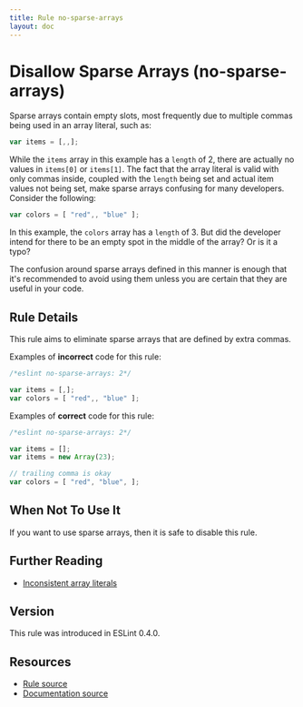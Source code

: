 ```yaml
---
title: Rule no-sparse-arrays
layout: doc
---
```

<!-- Note: No pull requests accepted for this file. See README.md in the root directory for details. -->

# Disallow Sparse Arrays (no-sparse-arrays)

Sparse arrays contain empty slots, most frequently due to multiple commas being used in an array literal, such as:

```js
var items = [,,];
```

While the `items` array in this example has a `length` of 2, there are actually no values in `items[0]` or `items[1]`. The fact that the array literal is valid with only commas inside, coupled with the `length` being set and actual item values not being set, make sparse arrays confusing for many developers. Consider the following:

```js
var colors = [ "red",, "blue" ];
```

In this example, the `colors` array has a `length` of 3. But did the developer intend for there to be an empty spot in the middle of the array? Or is it a typo?

The confusion around sparse arrays defined in this manner is enough that it's recommended to avoid using them unless you are certain that they are useful in your code.

## Rule Details

This rule aims to eliminate sparse arrays that are defined by extra commas.

Examples of **incorrect** code for this rule:

```js
/*eslint no-sparse-arrays: 2*/

var items = [,];
var colors = [ "red",, "blue" ];
```

Examples of **correct** code for this rule:

```js
/*eslint no-sparse-arrays: 2*/

var items = [];
var items = new Array(23);

// trailing comma is okay
var colors = [ "red", "blue", ];
```

## When Not To Use It

If you want to use sparse arrays, then it is safe to disable this rule.

## Further Reading

* [Inconsistent array literals](http://www.nczonline.net/blog/2007/09/09/inconsistent-array-literals/)

## Version

This rule was introduced in ESLint 0.4.0.

## Resources

* [Rule source](https://github.com/eslint/eslint/tree/master/lib/rules/no-sparse-arrays.js)
* [Documentation source](https://github.com/eslint/eslint/tree/master/docs/rules/no-sparse-arrays.md)
